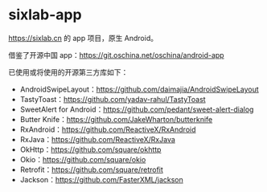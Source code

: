 # sixlab-app
https://sixlab.cn 的 app 项目，原生 Android。

借鉴了开源中国 app：https://git.oschina.net/oschina/android-app

已使用或将使用的开源第三方库如下：
- AndroidSwipeLayout：https://github.com/daimajia/AndroidSwipeLayout
- TastyToast：https://github.com/yadav-rahul/TastyToast
- SweetAlert for Android：https://github.com/pedant/sweet-alert-dialog
- Butter Knife：https://github.com/JakeWharton/butterknife
- RxAndroid：https://github.com/ReactiveX/RxAndroid
- RxJava：https://github.com/ReactiveX/RxJava
- OkHttp：https://github.com/square/okhttp
- Okio：https://github.com/square/okio
- Retrofit：https://github.com/square/retrofit
- Jackson：https://github.com/FasterXML/jackson